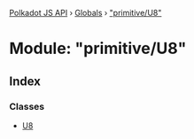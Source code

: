 [Polkadot JS API](../README.md) › [Globals](../globals.md) › ["primitive/U8"](_primitive_u8_.md)

# Module: "primitive/U8"

## Index

### Classes

* [U8](../classes/_primitive_u8_.u8.md)
